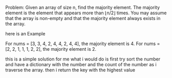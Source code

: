 Problem: Given an array of size n, find the majority element. The majority element is the element that appears more than ⌊n/2⌋ times. You may assume that the array is non-empty and that the majority element always exists in the array.

here is an Example 

For nums = [3, 3, 4, 2, 4, 4, 2, 4, 4], the majority element is 4.
For nums = [2, 2, 1, 1, 1, 2, 2], the majority element is 2.

this is a simple solution for me what i would do is first try sort the number and have a dictionary with the number and the count of the number as i traverse the array. then i return the key with the highest value 